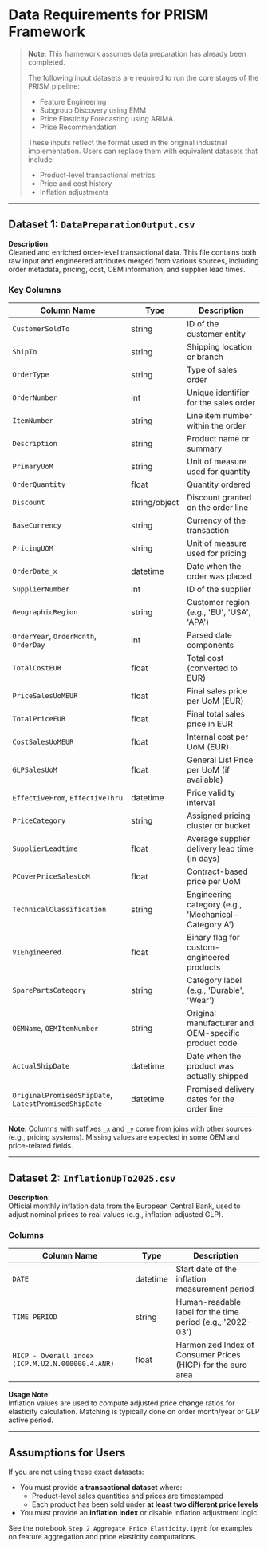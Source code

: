 #  Data Requirements for PRISM Framework

>  **Note**: This framework assumes data preparation has already been completed.
> 
> The following input datasets are required to run the core stages of the PRISM pipeline:
> - Feature Engineering
> - Subgroup Discovery using EMM
> - Price Elasticity Forecasting using ARIMA
> - Price Recommendation
>
> These inputs reflect the format used in the original industrial implementation. Users can replace them with equivalent datasets that include:
> - Product-level transactional metrics
> - Price and cost history
> - Inflation adjustments

---

##  Dataset 1: `DataPreparationOutput.csv`

**Description**:  
Cleaned and enriched order-level transactional data. This file contains both raw input and engineered attributes merged from various sources, including order metadata, pricing, cost, OEM information, and supplier lead times.

###  Key Columns

| Column Name                 | Type         | Description                                                            |
|-----------------------------|--------------|------------------------------------------------------------------------|
| `CustomerSoldTo`           | string        | ID of the customer entity                                              |
| `ShipTo`                   | string        | Shipping location or branch                                            |
| `OrderType`                | string        | Type of sales order                                                    |
| `OrderNumber`              | int           | Unique identifier for the sales order                                  |
| `ItemNumber`               | string        | Line item number within the order                                      |
| `Description`              | string        | Product name or summary                                                |
| `PrimaryUoM`               | string        | Unit of measure used for quantity                                      |
| `OrderQuantity`            | float         | Quantity ordered                                                       |
| `Discount`                 | string/object | Discount granted on the order line                                     |
| `BaseCurrency`             | string        | Currency of the transaction                                            |
| `PricingUOM`               | string        | Unit of measure used for pricing                                       |
| `OrderDate_x`              | datetime      | Date when the order was placed                                         |
| `SupplierNumber`           | int           | ID of the supplier                                                     |
| `GeographicRegion`         | string        | Customer region (e.g., 'EU', 'USA', 'APA')                             |
| `OrderYear`, `OrderMonth`, `OrderDay` | int | Parsed date components                                                 |
| `TotalCostEUR`             | float         | Total cost (converted to EUR)                                          |
| `PriceSalesUoMEUR`         | float         | Final sales price per UoM (EUR)                                        |
| `TotalPriceEUR`            | float         | Final total sales price in EUR                                         |
| `CostSalesUoMEUR`          | float         | Internal cost per UoM (EUR)                                            |
| `GLPSalesUoM`              | float         | General List Price per UoM (if available)                              |
| `EffectiveFrom`, `EffectiveThru` | datetime | Price validity interval                                                |
| `PriceCategory`            | string        | Assigned pricing cluster or bucket                                     |
| `SupplierLeadtime`         | float         | Average supplier delivery lead time (in days)                          |
| `PCoverPriceSalesUoM`      | float         | Contract-based price per UoM                                           |
| `TechnicalClassification`  | string        | Engineering category (e.g., 'Mechanical – Category A')                 |
| `VIEngineered`             | float         | Binary flag for custom-engineered products                             |
| `SparePartsCategory`       | string        | Category label (e.g., 'Durable', 'Wear')                               |
| `OEMName`, `OEMItemNumber`| string        | Original manufacturer and OEM-specific product code                    |
| `ActualShipDate`           | datetime      | Date when the product was actually shipped                             |
| `OriginalPromisedShipDate`, `LatestPromisedShipDate` | datetime | Promised delivery dates for the order line                 |

**Note**: Columns with suffixes `_x` and `_y` come from joins with other sources (e.g., pricing systems). Missing values are expected in some OEM and price-related fields.

---

##  Dataset 2: `InflationUpTo2025.csv`

**Description**:  
Official monthly inflation data from the European Central Bank, used to adjust nominal prices to real values (e.g., inflation-adjusted GLP).

###  Columns

| Column Name                                  | Type     | Description                                                        |
|----------------------------------------------|----------|--------------------------------------------------------------------|
| `DATE`                                       | datetime | Start date of the inflation measurement period                     |
| `TIME PERIOD`                                | string   | Human-readable label for the time period (e.g., '2022-03')         |
| `HICP - Overall index (ICP.M.U2.N.000000.4.ANR)` | float    | Harmonized Index of Consumer Prices (HICP) for the euro area        |

**Usage Note**:  
Inflation values are used to compute adjusted price change ratios for elasticity calculation. Matching is typically done on order month/year or GLP active period.

---

##  Assumptions for Users

If you are not using these exact datasets:

- You must provide **a transactional dataset** where:
  - Product-level sales quantities and prices are timestamped
  - Each product has been sold under **at least two different price levels**
- You must provide an **inflation index** or disable inflation adjustment logic

See the notebook `Step 2 Aggregate Price Elasticity.ipynb` for examples on feature aggregation and price elasticity computations. 
